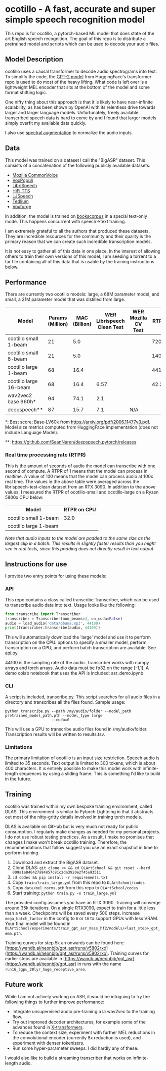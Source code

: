 # ocotillo - A fast, accurate and super simple speech recognition model

This repo is for ocotillo, a pytorch-based ML model that does state of the art English speech recognition. The goal of
this repo is to distribute a pretrained model and scripts which can be used to decode your audio files. 

## Model Description

ocotillo uses a causal transformer to decode audio spectrograms into text. To simplify the code, the [GPT-2 model](https://huggingface.co/docs/transformers/model_doc/gpt2) from
HuggingFace's transformer repo is used to do most of the heavy lifting. What code is left over is a lightweight MEL
encoder that sits at the bottom of the model and some format shifting logic.

One nifty thing about this approach is that it is likely to have near-infinite scalability, as has been shown by OpenAI
with its relentless drive towards larger and larger language models. Unfortunately, freely available transcribed speech
data is hard to come by and I found that larger models simply overfit my available data quickly. 

I also use [spectral augmentation](https://arxiv.org/abs/1904.08779) to normalize the audio inputs.

## Data

This model was trained on a dataset I call the "BigASR" dataset. This consists of a concatenation of the following
publicly available datasets:

- [Mozilla CommonVoice](https://arxiv.org/abs/1912.06670)
- [VoxPopuli](https://arxiv.org/abs/2101.00390)
- [LibriSpeech](https://arxiv.org/abs/1904.02882)
- [HiFi TTS](https://arxiv.org/abs/2104.01497)
- [LJSpeech](https://arxiv.org/pdf/1903.11269.pdf)
- [Tedlium](https://arxiv.org/abs/1805.04699)
- [Voxforge](https://arxiv.org/pdf/1805.08615.pdf)

In addition, the model is trained on [bookscorpus](https://huggingface.co/datasets/bookcorpus) in a special text-only mode.
This happens concurrent with speech->text training.

I am extremely grateful to all the authors that produced these datasets. They are incredible resources for the
community and their quality is the primary reason that we can create such incredible transcription models.

It is not easy to gather all of this data in one place. In the interest of allowing others to train their own versions
of this model, I am seeding a torrent to a tar file containing all of this data that is usable by the training instructions
below.

## Performance

There are currently two ocotillo models: large, a 68M parameter model, and small, a 21M parameter model that was distilled
from large.

| Model                      | Params (Million) | MAC (Billion) | WER Librispeech Clean Test | WER Mozilla CV Test | RTPR
|----------------------------|------------------|---------------|----------------------------|---------------------|-----------------------------
| ocotillo small 1-beam      | 21               | 5.0           |                            |                     | 720                        
| ocotillo small 8-beam      | 21               | 5.0           |                            |                     | 140.8                     
| ocotillo large 1-beam      | 68               | 16.4          |                            |                     | 441.6
| ocotillo large 16-beam     | 68               | 16.4          | 6.57                       |                     | 42.2
| wav2vec2 base 960h*        | 94               | 74.1          | 2.1                        |                     |
| deepspeech**               | 87               | 15.7          | 7.1                        | N/A                 |

*: Best score; Base-LV60k from https://arxiv.org/pdf/2006.11477v3.pdf. Model size metrics computed from HuggingFace implementation (does not include Language Model).

**: https://github.com/SeanNaren/deepspeech.pytorch/releases

### Real time processing rate (RTPR)

This is the amount of seconds of audio the model can transcribe with one second of compute. A RTPR of 1 means that the
model can process in realtime. A value of 100 means that the model can process audio at 100x real time. The values in
the above table were averaged across the librispeech-test-clean dataset from an RTX 3090. In addition to the above values,
I measured the RTPR of ocotillo-small and ocotillo-large on a Ryzen 5800x CPU below:

| Model                     | RTPR on CPU
|---------------------------|-----------------------------
| ocotillo small 1-beam     | 32.0
| ocotillo large 1-beam     |

*Note that audio inputs to the model are padded to the same size as the largest clip in a batch. This results in
slightly faster results than you might see in real tests, since this padding does not directly result in text output.*

## Instructions for use

I provide two entry points for using these models:

### API

This repo contains a class called transcribe.Transcriber, which can be used to transcribe audio
data into text. Usage looks like the following:

```python
from transcribe import Transcriber
transcriber = Transcriber(num_beams=4, on_cuda=False)
audio = load_audio('data/obama.mp3', 44100)
print(transcriber.transcribe(audio, 44100))
```

This will automatically download the 'large' model and use it to perform transcription on the CPU.
options to specify a smaller model, perform transcription on a GPU, and perform batch transcription
are available. See api.py.

44100 is the sampling rate of the audio. Transcriber works with numpy arrays and torch arrays.
Audio data must be fp32 on the range [-1,1]. A demo colab notebook that uses the API is included:
asr_demo.ipynb.

### CLI

A script is included, transcribe.py. This script searches for all audio files in a directory and
transcribes all the files found. Sample usage:

```shell
python transcribe.py --path /my/audio/folder --model_path pretrained_model_path.pth --model_type large
                     --cuda=0
```

This will use a GPU to transcribe audio files found in /my/audio/folder. Transcription results
will be written to results.tsv.

### Limitations

The primary limitation of ocotillo is an input size restriction. Speech audio is limited to 35 seconds.
Text output is limited to 300 tokens, which is about 400 characters. It is entirely possible to 
make this model work with infinite-length sequences by using a sliding frame. This is something I'd like
to build in the future.

## Training

ocotillo was trained within my own bespoke training environment, called DLAS. This environment is similar to Pytorch
Lightning in that it abstracts out most of the nitty-gritty details involved in training torch models.

DLAS is available on GitHub but is very much not ready for public consumption. I regularly make changes as needed for 
my personal projects. I do not use robust testing practices. As a result, I make no promises that changes I make won't
break ocotillo training. Therefore, the recommendations that follow suggest you use an exact snapshot in time to perform
training.

1. Download and extract the BigASR dataset.
2. Clone DLAS: `git clone <> && cd DLArtSchool && git reset --hard 009a1e840427a94857c81c2da3920e2f45e93511` 
3. `cd codes && pip install -r requirements.txt`
4. Copy `train/train_large.yml` from this repo to `DLArtSchool/codes`
5. Copy `data/mel_norms.pth` from this repo to `DLArtSchool/codes`
6. Start training: `python train.py -o train_large.yml`

The provided config assumes you have an RTX 3090. Training will converge around 35k iterations. On a single RTX3090,
expect to train for a little less than a week. Checkpoints will be saved every 500 steps. Increase `mega_batch_factor`
in the config to `8` or `16` to support GPUs with less VRAM. Your final model will be found in 
`DLArtSchool/experiments/train_gpt_asr_mass_hf2/models/<last_step>_gpt_ema.pth`.

Training curves for step 5k an onwards can be found here: [https://wandb.ai/neonbjb/gpt_asr/runs/v5802rxo](https://wandb.ai/neonbjb/gpt_asr/runs/v5802rxo).
Training curves for earlier steps are available in [https://wandb.ai/neonbjb/gpt_asr](https://wandb.ai/neonbjb/gpt_asr)
in runs with the name `run16_5gpu_20lyr_huge_receptive_area`.

## Future work

While I am not actively working on ASR, it would be intriguing to try the following things to further improve performance:

* Integrate unsupervised audio pre-training a la wav2vec to the training flow.
* Try out improved decoder architectures, for example some of the advances found in [X-transformers](https://github.com/lucidrains/x-transformers).
* To reduce the context size, experiment with further MEL reductions in the convolutional encoder (currently 8x reduction is used), 
  and experiment with denser tokenizers.
* Run some hyper-parameter sweeps. I did hardly any of these.

I would also like to build a streaming transcriber that works on infinite-length audio.